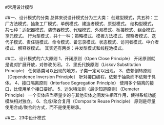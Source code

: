 #常用设计模型

##一、设计模式的分类
总体来说设计模式分为三大类：
创建型模式，共五种：工厂方法模式、抽象工厂模式、单例模式、建造者模式、原型模式。
结构型模式，共七种：适配器模式、装饰器模式、代理模式、外观模式、桥接模式、组合模式、享元模式。
行为型模式，共十一种：策略模式、模板方法模式、观察者模式、迭代子模式、责任链模式、命令模式、备忘录模式、状态模式、访问者模式、中介者模式、解释器模式。
其实还有两类：并发型模式和线程池模式。

##二、设计模式的六大原则
1、开闭原则（Open Close Principle）
开闭原则就是说对扩展开放，对修改关闭。
2、里氏代换原则（Liskov Substitution Principle）
任何基类可以出现的地方，子类一定可以出现。
3、依赖倒转原则（Dependence Inversion Principle）
针对接口编程，依赖于抽象而不依赖于具体。
4、接口隔离原则（Interface Segregation Principle）
使用多个隔离的接口，比使用单个接口要好。
5、迪米特法则（最少知道原则）（Demeter Principle）
一个实体应当尽量少的与其他实体之间发生相互作用，使得系统功能模块相对独立。
6、合成/聚合复用（Composite Reuse Principle）
原则是尽量使用合成/聚合的方式，而不是使用继承。

##三、23中设计模式

